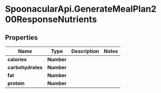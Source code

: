 # SpoonacularApi.GenerateMealPlan200ResponseNutrients

## Properties

Name | Type | Description | Notes
------------ | ------------- | ------------- | -------------
**calories** | **Number** |  | 
**carbohydrates** | **Number** |  | 
**fat** | **Number** |  | 
**protein** | **Number** |  | 


